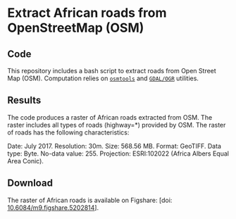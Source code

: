 # Extract African roads from OpenStreetMap (OSM)

## Code

This repository includes a bash script to extract roads from Open
Street Map (OSM). Computation relies on
[`osmtools`](https://gitlab.com/osm-c-tools/osmctools) and
[`GDAL/OGR`](<http://gdal.org>) utilities.

## Results

The code produces a raster of African roads extracted from OSM. The
raster includes all types of roads (highway=*) provided by OSM. The
raster of roads has the following characteristics:

Date: July 2017. Resolution: 30m. Size: 568.56 MB. Format: GeoTIFF. Data type:
Byte. No-data value: 255. Projection: ESRI:102022 (Africa Albers Equal
Area Conic).

## Download

The raster of African roads is available on Figshare: \[doi:
[10.6084/m9.figshare.5202814](https://doi.org/10.6084/m9.figshare.5202814.v1)\].


